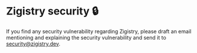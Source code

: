 # Zigistry security 🔒
If you find any security vulnerability regarding Zigistry, please draft an 
email mentioning and explaining the security vulnerability and send it to [security@zigistry.dev](mailto:security@zigistry.dev).
